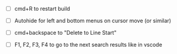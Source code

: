 - [ ] cmd+R to restart build
- [ ] Autohide for left and bottom menus on cursor move (or similar)

- [ ] cmd+backspace to "Delete to Line Start"
- [ ] F1, F2, F3, F4 to go to the next search results like in vscode
